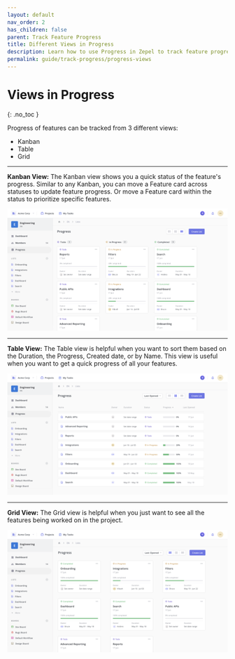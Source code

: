 ```yaml
---
layout: default
nav_order: 2
has_children: false
parent: Track Feature Progress
title: Different Views in Progress
description: Learn how to use Progress in Zepel to track feature progress and plan for the road ahead.
permalink: guide/track-progress/progress-views
---
```

# Views in Progress
{: .no_toc }

Progress of features can be tracked from 3 different views:
- Kanban
- Table
- Grid

---

**Kanban View:** The Kanban view shows you a quick status of the feature's progress. Similar to any Kanban, you can move a Feature card across statuses to update feature progress. Or move a Feature card within the status to prioritize specific features.

![Progress of Features as a Kanban in Zepel](/assets/uploads/zepel-progress-kanban.png "Feature Progress as a Kanban")


---

**Table View:** The Table view is helpful when you want to sort them based on the Duration, the Progress, Created date, or by Name. This view is useful when you want to get a quick progress of all your features.

![Progress of Features as a Table in Zepel](/assets/uploads/zepel-progress-table.png "Feature Progress as a Table")

---

**Grid View:** The Grid view is helpful when you just want to see all the features being worked on in the project. 

![Progress of Features as a Grid in Zepel](/assets/uploads/zepel-progress-grid.png "Feature Progress as a Grid")